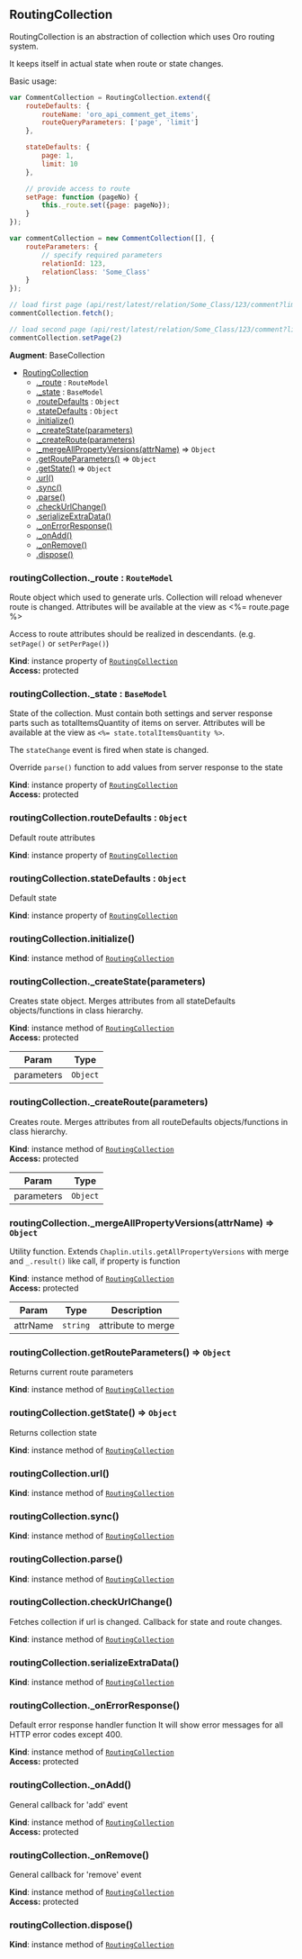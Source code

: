 <a name="module_RoutingCollection"></a>
## RoutingCollection
RoutingCollection is an abstraction of collection which uses Oro routing system.

It keeps itself in actual state when route or state changes.

Basic usage:
```javascript
var CommentCollection = RoutingCollection.extend({
    routeDefaults: {
        routeName: 'oro_api_comment_get_items',
        routeQueryParameters: ['page', 'limit']
    },

    stateDefaults: {
        page: 1,
        limit: 10
    },

    // provide access to route
    setPage: function (pageNo) {
        this._route.set({page: pageNo});
    }
});

var commentCollection = new CommentCollection([], {
    routeParameters: {
        // specify required parameters
        relationId: 123,
        relationClass: 'Some_Class'
    }
});

// load first page (api/rest/latest/relation/Some_Class/123/comment?limit=10&page=1)
commentCollection.fetch();

// load second page (api/rest/latest/relation/Some_Class/123/comment?limit=10&page=2)
commentCollection.setPage(2)
```

**Augment**: BaseCollection  

* [RoutingCollection](#module_RoutingCollection)
  * [._route](#module_RoutingCollection#_route) : <code>RouteModel</code>
  * [._state](#module_RoutingCollection#_state) : <code>BaseModel</code>
  * [.routeDefaults](#module_RoutingCollection#routeDefaults) : <code>Object</code>
  * [.stateDefaults](#module_RoutingCollection#stateDefaults) : <code>Object</code>
  * [.initialize()](#module_RoutingCollection#initialize)
  * [._createState(parameters)](#module_RoutingCollection#_createState)
  * [._createRoute(parameters)](#module_RoutingCollection#_createRoute)
  * [._mergeAllPropertyVersions(attrName)](#module_RoutingCollection#_mergeAllPropertyVersions) ⇒ <code>Object</code>
  * [.getRouteParameters()](#module_RoutingCollection#getRouteParameters) ⇒ <code>Object</code>
  * [.getState()](#module_RoutingCollection#getState) ⇒ <code>Object</code>
  * [.url()](#module_RoutingCollection#url)
  * [.sync()](#module_RoutingCollection#sync)
  * [.parse()](#module_RoutingCollection#parse)
  * [.checkUrlChange()](#module_RoutingCollection#checkUrlChange)
  * [.serializeExtraData()](#module_RoutingCollection#serializeExtraData)
  * [._onErrorResponse()](#module_RoutingCollection#_onErrorResponse)
  * [._onAdd()](#module_RoutingCollection#_onAdd)
  * [._onRemove()](#module_RoutingCollection#_onRemove)
  * [.dispose()](#module_RoutingCollection#dispose)

<a name="module_RoutingCollection#_route"></a>
### routingCollection._route : <code>RouteModel</code>
Route object which used to generate urls. Collection will reload whenever route is changed.
Attributes will be available at the view as <%= route.page %>

Access to route attributes should be realized in descendants. (e.g. `setPage()` or `setPerPage()`)

**Kind**: instance property of <code>[RoutingCollection](#module_RoutingCollection)</code>  
**Access:** protected  
<a name="module_RoutingCollection#_state"></a>
### routingCollection._state : <code>BaseModel</code>
State of the collection. Must contain both settings and server response parts such as
totalItemsQuantity of items
on server. Attributes will be available at the view as `<%= state.totalItemsQuantity %>`.

The `stateChange` event is fired when state is changed.

Override `parse()` function to add values from server response to the state

**Kind**: instance property of <code>[RoutingCollection](#module_RoutingCollection)</code>  
**Access:** protected  
<a name="module_RoutingCollection#routeDefaults"></a>
### routingCollection.routeDefaults : <code>Object</code>
Default route attributes

**Kind**: instance property of <code>[RoutingCollection](#module_RoutingCollection)</code>  
<a name="module_RoutingCollection#stateDefaults"></a>
### routingCollection.stateDefaults : <code>Object</code>
Default state

**Kind**: instance property of <code>[RoutingCollection](#module_RoutingCollection)</code>  
<a name="module_RoutingCollection#initialize"></a>
### routingCollection.initialize()
**Kind**: instance method of <code>[RoutingCollection](#module_RoutingCollection)</code>  
<a name="module_RoutingCollection#_createState"></a>
### routingCollection._createState(parameters)
Creates state object. Merges attributes from all stateDefaults objects/functions in class hierarchy.

**Kind**: instance method of <code>[RoutingCollection](#module_RoutingCollection)</code>  
**Access:** protected  

| Param | Type |
| --- | --- |
| parameters | <code>Object</code> | 

<a name="module_RoutingCollection#_createRoute"></a>
### routingCollection._createRoute(parameters)
Creates route. Merges attributes from all routeDefaults objects/functions in class hierarchy.

**Kind**: instance method of <code>[RoutingCollection](#module_RoutingCollection)</code>  
**Access:** protected  

| Param | Type |
| --- | --- |
| parameters | <code>Object</code> | 

<a name="module_RoutingCollection#_mergeAllPropertyVersions"></a>
### routingCollection._mergeAllPropertyVersions(attrName) ⇒ <code>Object</code>
Utility function. Extends `Chaplin.utils.getAllPropertyVersions` with merge and `_.result()` like call,
if property is function

**Kind**: instance method of <code>[RoutingCollection](#module_RoutingCollection)</code>  
**Access:** protected  

| Param | Type | Description |
| --- | --- | --- |
| attrName | <code>string</code> | attribute to merge |

<a name="module_RoutingCollection#getRouteParameters"></a>
### routingCollection.getRouteParameters() ⇒ <code>Object</code>
Returns current route parameters

**Kind**: instance method of <code>[RoutingCollection](#module_RoutingCollection)</code>  
<a name="module_RoutingCollection#getState"></a>
### routingCollection.getState() ⇒ <code>Object</code>
Returns collection state

**Kind**: instance method of <code>[RoutingCollection](#module_RoutingCollection)</code>  
<a name="module_RoutingCollection#url"></a>
### routingCollection.url()
**Kind**: instance method of <code>[RoutingCollection](#module_RoutingCollection)</code>  
<a name="module_RoutingCollection#sync"></a>
### routingCollection.sync()
**Kind**: instance method of <code>[RoutingCollection](#module_RoutingCollection)</code>  
<a name="module_RoutingCollection#parse"></a>
### routingCollection.parse()
**Kind**: instance method of <code>[RoutingCollection](#module_RoutingCollection)</code>  
<a name="module_RoutingCollection#checkUrlChange"></a>
### routingCollection.checkUrlChange()
Fetches collection if url is changed.
Callback for state and route changes.

**Kind**: instance method of <code>[RoutingCollection](#module_RoutingCollection)</code>  
<a name="module_RoutingCollection#serializeExtraData"></a>
### routingCollection.serializeExtraData()
**Kind**: instance method of <code>[RoutingCollection](#module_RoutingCollection)</code>  
<a name="module_RoutingCollection#_onErrorResponse"></a>
### routingCollection._onErrorResponse()
Default error response handler function
It will show error messages for all HTTP error codes except 400.

**Kind**: instance method of <code>[RoutingCollection](#module_RoutingCollection)</code>  
**Access:** protected  
<a name="module_RoutingCollection#_onAdd"></a>
### routingCollection._onAdd()
General callback for 'add' event

**Kind**: instance method of <code>[RoutingCollection](#module_RoutingCollection)</code>  
**Access:** protected  
<a name="module_RoutingCollection#_onRemove"></a>
### routingCollection._onRemove()
General callback for 'remove' event

**Kind**: instance method of <code>[RoutingCollection](#module_RoutingCollection)</code>  
**Access:** protected  
<a name="module_RoutingCollection#dispose"></a>
### routingCollection.dispose()
**Kind**: instance method of <code>[RoutingCollection](#module_RoutingCollection)</code>  
